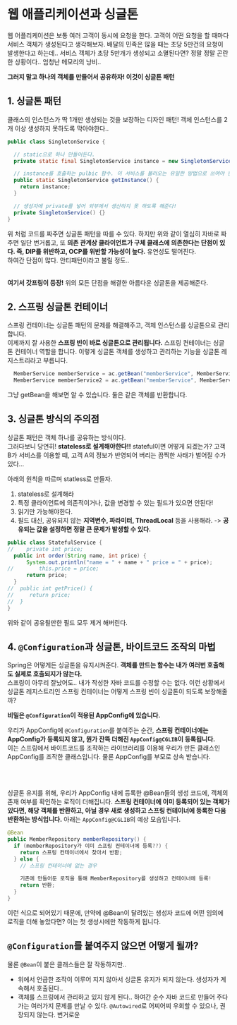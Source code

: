 # 웹 애플리케이션과 싱글톤
웹 어플리케이션은 보통 여러 고객이 동시에 요청을 한다. 고객이 어떤 요청을 할 때마다 서비스 객체가 생성된다고 생각해보자. 배달의 민족은 많을 때는 초당 5만건의 요청이 발생한다고 하는데.. 서비스 객체가 초당 5만개가 생성되고 소멸된다면? 정말 정말 곤란한 상황이다.. 엄청난 메모리의 낭비.. <br>

**그러지 말고 하나의 객체를 만들어서 공유하자! 이것이 싱글톤 패턴**

## 1. 싱글톤 패턴
클래스의 인스턴스가 딱 1개만 생성되는 것을 보장하는 디자인 패턴! 객체 인스턴스를 2개 이상 생성하지 못하도록 막아야한다..

```java
public class SingletonService {

  // static으로 하나 만들어둔다.
  private static final SingletonService instance = new SingletonService();

  // instance를 호출하는 pulbic 함수. 이 서비스를 불러오는 유일한 방법으로 쓰여야 한다.
  public static SingletonService getInstance() {
    return instance;
  }

  // 생성자에 private를 넣어 외부에서 생산하지 못 하도록 해준다!
  private SingletonService() {}
}
```
위 처럼 코드를 짜주면 싱글톤 패턴을 따를 수 있다. 하지만 위와 같이 열심히 자바로 짜주면 일단 번거롭고, 또 **의존 관계상 클라이언트가 구체 클래스에 의존한다는 단점이 있다. 즉, DIP를 위반하고, OCP를 위반할 가능성이 높다.** 유연성도 떨어진다. <br> 하여간 단점이 많다. 안티패턴이라고 불릴 정도.. <br> <br>

**여기서 갓프링이 등장!** 위의 모든 단점을 해결한 아름다운 싱글톤을 제공해준다.

## 2. 스프링 싱글톤 컨테이너
스프링 컨테이너는 싱글톤 패턴의 문제를 해결해주고, 객체 인스턴스를 싱글톤으로 관리합니다. <br> 이제까지 잘 사용한 **스프링 빈이 바로 싱글톤으로 관리됩니다.** 스프링 컨테이너는 싱글톤 컨테이너 역할을 합니다. 이렇게 싱글톤 객체를 생성하고 관리하는 기능을 싱글톤 레지스트리라고 부릅니다.
```java
  MemberService memberService = ac.getBean("memberService", MemberService.class);
  MemberService memberService2 = ac.getBean("memberService", MemberService.class);
```
그냥 getBean을 해보면 알 수 있습니다. 둘은 같은 객체를 반환합니다.

## 3. 싱글톤 방식의 주의점
싱글톤 패턴은 객체 하나를 공유하는 방식이다. <br> 그러다보니 당연히! **stateless로 설계해야한다!!** stateful이면 어떻게 되겠는가? 고객 B가 서비스를 이용할 떄, 고객 A의 정보가 반영되어 버리는 끔찍한 사태가 벌어질 수가 있다... <br> 

아래의 원칙을 따르며 statless로 만들자.
1. stateless로 설계해라
2. 특정 클라이언트에 의존적이거나, 값을 변경할 수 있는 필드가 있으면 안된다!  
3. 읽기만 가능해야한다.
4. 필드 대신, 공유되지 않는 **지역변수, 파라미터, ThreadLocal** 등을 사용해라. -> **공유되는 값을 설정하면 정말 큰 문제가 발생할 수 있다.**


```java
public class StatefulService {
//    private int price;
  public int order(String name, int price) {
      System.out.println("name = " + name + " price = " + price);
//        this.price = price;
      return price;
  }
//  public int getPrice() {
//     return price;
//  }
}
```
위와 같이 공유될만한 필드 모두 제거 해버린다.

## 4. `@Configuration`과 싱글톤, 바이트코드 조작의 마법
Spring은 어떻게든 싱글톤을 유지시켜준다. **객체를 만드는 함수는 내가 여러번 호출해도 실제로 호출되지가 않는다.** <br> 스프링이 아무리 잘났어도.. 내가 작성한 자바 코드를 수정할 수는 없다. 이런 상황에서 싱글톤 레지스트리인 스프링 컨테이너는 어떻게 스프링 빈이 싱글톤이 되도록 보장해줄까? <br>

**비밀은 `@Configuration`이 적용된 AppConfig에 있습니다.** 
<br> 

우리가 AppConfig에 `@Configuration`를 붙여주는 순간, **스프링 컨테이너에는 AppConfig가 등록되지 않고, 뭔가 잔뜩 더해진 `AppConfig@CGLIB`이 등록됩니다.** <br> 이는 스프링에서 바이트코드를 조작하는 라이브러리를 이용해 우리가 만든 클래스인 AppConfig를 조작한 클래스입니다. 물론 AppConfig를 부모로 상속 받습니다.

<br> <br>

싱글톤 유지를 위해, 우리가 AppConfig 내에 등록한 @Bean들의 생성 코드에, 객체의 존재 여부를 확인하는 로직이 더해집니다. **스프링 컨테이너에 이미 등록되어 있는 객체가 있다면, 해당 객체를 반환하고, 아닐 경우 새로 생성하고 스프링 컨테이너에 등록한 다음 반환하는 방식입니다.** 아래는 `AppConfig@CGLIB`의 예상 모습입니다.

```java
@Bean
public MemberRepository memberRepository() {
  if (memberRepository가 이미 스프링 컨테이너에 등록??) {
    return 스프링 컨테이너에서 찾아서 반환; 
  } else {
    // 스프링 컨테이너에 없는 경우
    
    기존에 만들어둔 로직을 통해 MemberRepository를 생성하고 컨테이너에 등록!
    return 반환;
  }
}
```

이런 식으로 되어있기 때문에, 만약에 @Bean이 달려있는 생성자 코드에 어떤 임의에 로직을 더해 놓았다면? 이는 첫 생성시에만 작동하게 됩니다.


## `@Configuration`를 붙여주지 않으면 어떻게 될까?
물론 `@Bean`이 붙은 클래스들은 잘 작동하지만.. 
- 위에서 언급한 조작이 이루어 지지 않아서 싱글톤 유지가 되지 않는다. 생성자가 계속해서 호출된다..
- 객체를 스프링에서 관리하고 있지 않게 된다..
하여간 순수 자바 코드로 만들어 주다가는 여러가지 문제를 만날 수 있다. `@Autowired`로 어찌어찌 우회할 수 있으나, 권장되지 않는다. 번거로운  
